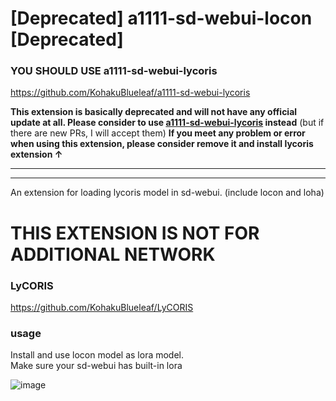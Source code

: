 # [Deprecated] a1111-sd-webui-locon [Deprecated]

### **YOU SHOULD USE a1111-sd-webui-lycoris**
https://github.com/KohakuBlueleaf/a1111-sd-webui-lycoris

**This extension is basically deprecated and will not have any official update at all. Please consider to use [a1111-sd-webui-lycoris](https://github.com/KohakuBlueleaf/a1111-sd-webui-lycoris) instead**
(but if there are new PRs, I will accept them)
**If you meet any problem or error when using this extension, please consider remove it and install lycoris extension ↑**


---

---

An extension for loading lycoris model in sd-webui. (include locon and loha)

# THIS EXTENSION IS NOT FOR ADDITIONAL NETWORK

### LyCORIS
https://github.com/KohakuBlueleaf/LyCORIS

### usage
Install and use locon model as lora model. <br>
Make sure your sd-webui has built-in lora

![image](https://user-images.githubusercontent.com/59680068/222327303-9ba4f702-5821-48db-a849-337dce9b11bb.png)
